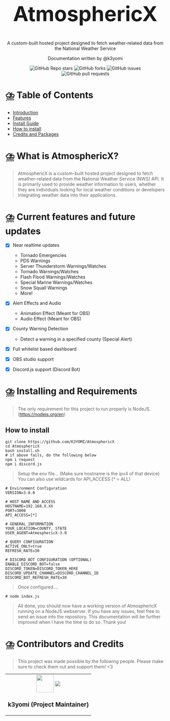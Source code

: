 




<h1 style='font-size: 65px'; align="center">AtmosphericX</h1>

<div align="center">
  	<p align = "center">A custom-built hosted project designed to fetch weather-related data from the National Weather Service</p>
  	<p align = "center">Documentation written by @k3yomi</p>
	<div align="center" style="border: none;">
		<img alt="GitHub Repo stars" src="https://img.shields.io/github/stars/K3YOMI/AtmosphericX">
		<img alt="GitHub forks" src="https://img.shields.io/github/forks/K3YOMI/AtmosphericX">
		<img alt="GitHub issues" src="https://img.shields.io/github/issues/K3YOMI/AtmosphericX">
		<img alt="GitHub pull requests" src="https://img.shields.io/github/issues-pr/K3YOMI/AtmosphericX">
	</div>
</div>

# ⛈️ Table of Contents
- [Introduction](#doc_introduction)
- [Features](#doc_features)
- [Install Guide](#doc_install)
- [How to install](#install_guides)
- [Credits and Packages](#doc_credits)


# ⛈️ What is AtmosphericX? <a name = "doc_introduction"></a>
> AtmosphericX is a custom-built hosted project designed to fetch weather-related data from the National Weather Service (NWS) API. It is primarily used to provide weather information to users, whether they are individuals looking for local weather conditions or developers integrating weather data into their applications. 


# ⛈️ Current features and future updates <a name = "doc_features"></a>
- [x] Near realtime updates
	- Tornado Emergencies
	- PDS Warnings
	- Server Thunderstorm Warnings/Watches
	- Tornado Warnings/Watches
	- Flash Flood Warnings/Watches
	- Special Marine Warnings/Watches
	- Snow Squall Warnings
	- More!
- [x] Alert Effects and Audio
	- Animation Effect (Meant for OBS)
	- Audio Effect (Meant for OBS)
- [x] County Warning Detection
	- Detect a warning in a specified county (Special Alert)
- [x] Full whitelist based dashboard
- [x] OBS studio support
- [x] Discord.js support (Discord Bot)


# ⛈️ Installing and Requirements <a name = "doc_install"></a>

> The only requirement for this project to run properly is NodeJS. (https://nodejs.org/en)


## How to install <a name = "install_guides"></a>

	git clone https://github.com/K3YOMI/AtmosphericX
	cd AtmosphericX
	bash install.sh
 	# if above fails, do the following below
  	npm i request
   	npm i discord.js
	
> Setup the env file... (Make sure hostname is the ipv4 of that device) You can also use wildcards for API_ACCESS (* = ALL)


	# Environment Configuration
	VERSION=3.0.0

	# HOST NAME AND ACCESS
	HOSTNAME=192.168.X.XX
	PORT=3000
	API_ACCESS=[*]

	# GENERAL INFORMATION
	YOUR_LOCATION=COUNTY, STATE
	USER_AGENT=AtmosphericX-3.0

	# QUERY CONFIGURATION
	ACTIVE_ONLY=true
	REFRESH_RATE=30

	# DISCORD BOT CONFIGURATION (OPTIONAL)
	ENABLE_DISCORD_BOT=false
	DISCORD_TOKEN=DISCORD_TOKEN_HERE
	DISCORD_UPDATE_CHANNEL=DISCORD_CHANNEL_ID
	DISCORD_BOT_REFRESH_RATE=30

> Once configured....

	# node index.js

> All done, you should now have a working version of AtmosphericX running on a NodeJS webserver. If you have any issues, feel free to send an issue into the repository. This documentation will be further improved when I have the time to do so. Thank you!


# ⛈️ Contributors and Credits <a name = "doc_credits"></a>
> This project was made possible by the following people. Please make sure to check them out and support them! <3

<table align="center" style="border-collapse: collapse; margin: 0 auto;">
	<tr align="center">
		<td align="center">
			<a href="https://ko-fi.com/k3yomi" style="text-decoration: none;">
				<img align="center" src='https://avatars.githubusercontent.com/u/54733885?s=55&v=4' width="55" height="55">
				<img align="center" src='https://ko-fi.com/img/githubbutton_sm.svg'>
			</a>
			<h3 align="center">k3yomi (Project Maintainer)</h3>
		</td>
	</tr>
</table>
